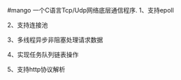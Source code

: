 #mango
一个C语言Tcp/Udp网络底层通信程序.
1、支持epoll  

2、支持连接池  

3、多线程异步非阻塞处理请求数据  

4、实现任务队列链表操作  

5、支持http协议解析  


